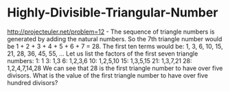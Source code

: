 Highly-Divisible-Triangular-Number
==================================

http://projecteuler.net/problem=12  -  The sequence of triangle numbers is generated by adding the natural numbers. So the 7th triangle number would be 1 + 2 + 3 + 4 + 5 + 6 + 7 = 28. The first ten terms would be:  1, 3, 6, 10, 15, 21, 28, 36, 45, 55, ...  Let us list the factors of the first seven triangle numbers:   1: 1  3: 1,3  6: 1,2,3,6 10: 1,2,5,10 15: 1,3,5,15 21: 1,3,7,21 28: 1,2,4,7,14,28 We can see that 28 is the first triangle number to have over five divisors.  What is the value of the first triangle number to have over five hundred divisors?